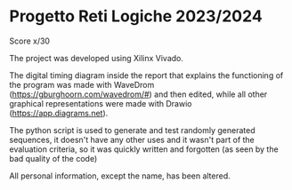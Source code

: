 # Progetto Reti Logiche 2023/2024
Score x/30

The project was developed using Xilinx Vivado.

The digital timing diagram inside the report that explains the functioning of the program was made with WaveDrom (https://gburghoorn.com/wavedrom/#) and then edited, while all other graphical representations were made with Drawio (https://app.diagrams.net).

The python script is used to generate and test randomly generated sequences, it doesn't have any other uses and it wasn't part of the evaluation criteria, so it was quickly written and forgotten (as seen by the bad quality of the code)

All personal information, except the name, has been altered.
